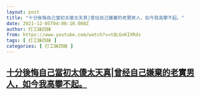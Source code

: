 ```yaml
---
layout: post
title: "十分後悔自己當初太傻太天真|曾经自己嫌棄的老實男人，如今我高攀不起。"
date: 2021-12-05T04:00:10.000Z
author: 打工妹四妹
from: https://www.youtube.com/watch?v=tQLGnKIXRds
tags: [ 打工妹四妹 ]
categories: [ 打工妹四妹 ]
---
```

<!--1638676810000-->
[十分後悔自己當初太傻太天真|曾经自己嫌棄的老實男人，如今我高攀不起。](https://www.youtube.com/watch?v=tQLGnKIXRds)
------

<div>

</div>
